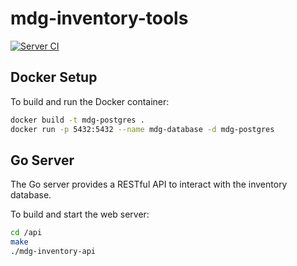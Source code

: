 # mdg-inventory-tools

[![Server CI](https://github.com/lf-hernandez/mdg-inventory-tools/actions/workflows/go.yml/badge.svg)](https://github.com/lf-hernandez/mdg-inventory-tools/actions/workflows/go.yml)

## Docker Setup

To build and run the Docker container:

```bash
docker build -t mdg-postgres .
docker run -p 5432:5432 --name mdg-database -d mdg-postgres
```

## Go Server

The Go server provides a RESTful API to interact with the inventory database.

To build and start the web server:

```bash
cd /api
make
./mdg-inventory-api
```
